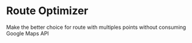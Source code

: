 # Route Optimizer

Make the better choice for route with multiples points without consuming Google Maps API




